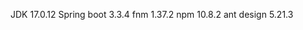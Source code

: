 
JDK             17.0.12
Spring boot     3.3.4
fnm             1.37.2
npm             10.8.2
ant design      5.21.3